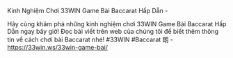 Kinh Nghiệm Chơi 33WIN Game Bài Baccarat Hấp Dẫn - 

Hãy cùng khám phá những kinh nghiệm chơi 33WIN Game Bài Baccarat Hấp Dẫn ngay bây giờ! Đọc bài viết trên web của chúng tôi để biết thêm thông tin về cách chơi bài Baccarat nhé! #33WIN #Baccarat 朗 - https://33win.ws/33win-game-bai/
